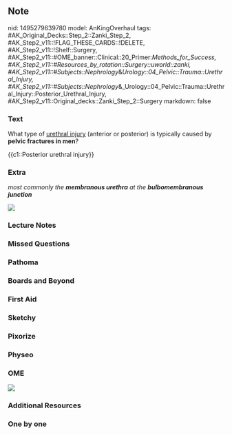 ## Note
nid: 1495279639780
model: AnKingOverhaul
tags: #AK_Original_Decks::Step_2::Zanki_Step_2, #AK_Step2_v11::!FLAG_THESE_CARDS::!DELETE, #AK_Step2_v11::!Shelf::Surgery, #AK_Step2_v11::#OME_banner::Clinical::20_Primer:_Methods_for_Success, #AK_Step2_v11::#Resources_by_rotation::Surgery::uworld::zanki, #AK_Step2_v11::#Subjects::Nephrology_&_Urology::04_Pelvic::Trauma::Urethral_Injury, #AK_Step2_v11::#Subjects::Nephrology_&_Urology::04_Pelvic::Trauma::Urethral_Injury::Posterior_Urethral_Injury, #AK_Step2_v11::Original_decks::Zanki_Step_2::Surgery
markdown: false

### Text
What type of <u>urethral injury</u> (anterior or posterior) is
typically caused by <b>pelvic fractures in men</b>?
<div>
  {{c1::Posterior urethral injury}}
</div>

### Extra
<i>most commonly the</i> <b style="font-style: italic;">membranous
urethra</b> <i>at the</i> <b style=
"font-style: italic;">bulbomembranous junction</b>
<div><img src="gu.png"></div>

### Lecture Notes


### Missed Questions


### Pathoma


### Boards and Beyond


### First Aid


### Sketchy


### Pixorize


### Physeo


### OME
<div class="ome-widget">
  <a href="https://onlinemeded.org/spa/surgery?ref=anki"><img src=
  "_OME_AnkiFlashcards_Topic_1.png"></a>
</div>

### Additional Resources


### One by one

